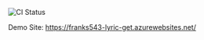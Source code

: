 ![CI Status](https://github.com/franklai/lyric-get-js/workflows/CI/badge.svg)

Demo Site: https://franks543-lyric-get.azurewebsites.net/
